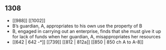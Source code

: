 ## 1308
- [[988]] [[1002]] 
- B’s guardian, A, appropriates to his own use the property of B
- B, engaged in carrying out an enterprise, finds that she must give it up for lack of funds when her guardian, A, misappropriates her resources
- [[642 | 642 -*]] [[739]] [[812 | 812a]] [[850 | 850 ch A to A-8]] 

